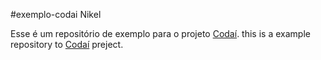 #exemplo-codai Nikel

Esse é um repositório de exemplo para o projeto [Codaí](https://codai.growdev.com.br/).
this is a example repository to [Codaí](https://codai.growdev.com.br/) preject.
